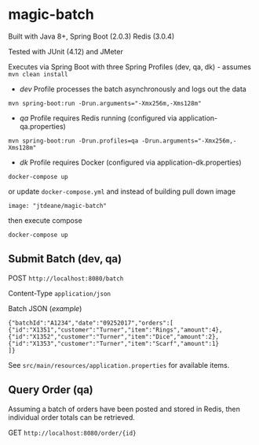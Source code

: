 magic-batch
=======================

Built with Java 8+, Spring Boot (2.0.3) Redis (3.0.4)

Tested with JUnit (4.12) and JMeter

Executes via Spring Boot with three Spring Profiles (dev, qa, dk) - assumes `mvn clean install`

* _dev_ Profile processes the batch asynchronously and logs out the data

`mvn spring-boot:run -Drun.arguments="-Xmx256m,-Xms128m"`

* _qa_ Profile requires Redis running (configured via application-qa.properties)

`mvn spring-boot:run -Drun.profiles=qa -Drun.arguments="-Xmx256m,-Xms128m"`

* _dk_ Profile requires Docker (configured via application-dk.properties)

`docker-compose up`

or update `docker-compose.yml` and instead of building pull down image

`image: "jtdeane/magic-batch"`

then execute compose

`docker-compose up`


## Submit Batch (dev, qa)

POST `http://localhost:8080/batch`

Content-Type `application/json`

Batch JSON (_example_)

    {"batchId":"A1234","date":"09252017","orders":[
    {"id":"X1351","customer":"Turner","item":"Rings","amount":4},
    {"id":"X1352","customer":"Turner","item":"Dice","amount":2},
    {"id":"X1353","customer":"Turner","item":"Scarf","amount":1}
    ]}
    
See `src/main/resources/application.properties` for available items.

## Query Order (qa)

Assuming a batch of orders have been posted and stored in Redis, then individual order totals can be retrieved.

GET `http://localhost:8080/order/{id}`

